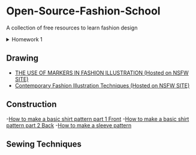 # Open-Source-Fashion-School
A collection of free resources to learn fashion design
<details>
    <summary>Homework 1</summary>
    This is homework 1
</details>

## Drawing
- [THE USE OF MARKERS IN FASHION ILLUSTRATION (Hosted on NSFW SITE)](https://e-hentai.org/g/2984342/e38a50ea1b/?p=2)
- [Contemporary Fashion Illustration Techniques (Hosted on NSFW SITE)](https://e-hentai.org/g/3130473/fbe0bd39b8/?p=1)

## Construction
-[How to make a basic shirt pattern part 1 Front](https://www.tiktok.com/@kaylee_bryner/video/7475876126745709867)
-[How to make a basic shirt pattern part 2 Back](https://www.tiktok.com/@kaylee_bryner/video/7476234534057413930)
-[How to make a sleeve pattern](https://www.tiktok.com/@emmarubinsonofficial/video/7097316765251718443)

## Sewing Techniques
